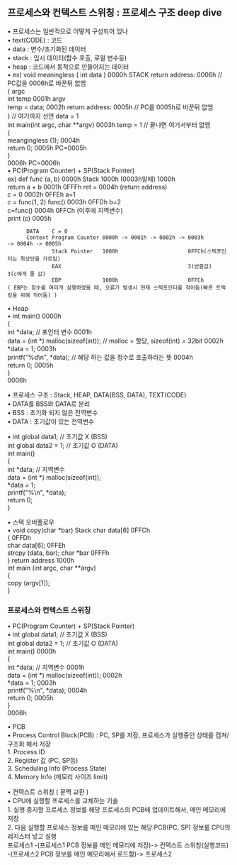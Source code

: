 ## 프로세스와 컨텍스트 스위칭 : 프로세스 구조 deep dive
• 프로세스는 일반적으로 어떻게 구성되어 있나  
    • text(CODE) : 코드  
    • data : 변수/초기화된 데이터  
    • stack : 임시 데이터(함수 호츨, 로컬 변수등)  
    • heap : 코드에서 동적으로 만들어지는 데이터  
    • ex) void meaningless ( int data )     0000h           STACK return address: 0006h // PC값을 0006h로 바꾼뒤 없앰  
          {                                                       argc  
               int temp                     0001h                 argv  
               temp = data;                 0002h                 return address: 0005h // PC를 0005h로 바꾼뒤 없앰  
          } // 여기까지 선언                                         data = 1  
          int main(int argc, char **argv)   0003h                 temp = 1 // 끝나면 여기서부터 없앰  
          {  
                meangingless (1);           0004h  
                return 0;                   0005h  PC=0005h  
          }  
                                            0006h  PC=0006h  
    • PC(Program Counter) + SP(Stack Pointer)  
      ex) def func (a, b)                  0000h          Stack   1000h        (0003h일때)  1000h  
              return a + b                 0001h                  0FFFh                    ret = 0004h (return address)  
          c = 0                            0002h                  0FFEh                    a=1  
          c = func(1, 2)        func()     0003h                  0FFDh                    b=2  
                                c=func()   0004h                  0FFCh                  (이후에 지역변수)  
          print (c)                        0005h  
  
          DATA    C = 0  
          Context Program Counter 0000h -> 0001h -> 0002h -> 0003h                          -> 0004h -> 0005h  
                  Stack Pointer   1000h                      0FFCh(스택포인터는 최상단을 가르킴)  
                  EAX                                        3(반환값)                          3(c에게 줄 값)  
                  EBP             1000h                      0FFCh  
    ( EBP는 함수를 여러개 실행하였을 때, 오류가 발생시 현재 스택포인터를 적어둠(빠른 트랙킹을 위해 적어둠) )  
  


• Heap  
• int main()                                                                    0000h  
  {  
    int *data; // 포인터 변수                                                     0001h  
    data = (int *) malloc(sizeof(int)); // malloc = 할당, sizeof(int) = 32bit    0002h  
    *data = 1;                                                                  0003h  
    printf("%d\n", *data); // 해당 하는 값을 정수로 호출하라는 뜻                     0004h  
    return 0;                                                                   0005h  
  }  
                                                                                0006h  


• 프로세스 구조 : Stack, HEAP, DATA(BSS, DATA), TEXT(CODE)  
• DATA를 BSS와 DATA로 분리  
    • BSS : 초기화 되지 않은 전역변수  
    • DATA : 초기값이 있는 전역변수  
  
• int global data1;     // 초기값 X (BSS)  
  int global data2 = 1; // 초기값 O (DATA)  
  int main()  
  {  
    int *data; // 지역변수  
    data = (int *) malloc(sizeof(int));  
    *data = 1;  
    printf("%\n", *data);  
    return 0;  
  }  


  
• 스택 오버플로우  
• void copy(char *bar)                 Stack    char data[6]        0FFCh  
  {                                                                 0FFDh  
    char data[6];                                                   0FFEh  
    strcpy (data, bar);                         char *bar           0FFFh  
  }                                             return address      1000h  
  int main (int argc, char **argv)  
  {  
    copy (argv[1]);  
  }  
  


### 프로세스와 컨텍스트 스위칭  
• PC(Program Counter) + SP(Stack Pointer)  
• int global data1;     // 초기값 X (BSS)  
  int global data2 = 1; // 초기값 O (DATA)  
  int main()                                0000h                             
  {       
  int *data; // 지역변수                      0001h  
  data = (int *) malloc(sizeof(int));       0002h  
  *data = 1;                                0003h  
  printf("%\n", *data);                     0004h  
  return 0;                                 0005h  
  }  
                                            0006h  


• PCB  
• Process Control Block(PCB) : PC, SP를 저장, 프로세스가 실행중인 상태를 캡쳐/구조화 해서 저장  
    1. Process ID  
    2. Register 값 (PC, SP등)  
    3. Scheduling Info (Process State)  
    4. Memory Info (메모리 사이즈 limit)  
  

• 컨텍스트 스위칭 ( 문맥 교환 )  
    • CPU에 실행할 프로세스를 교체하는 기술  
        1. 실행 중지할 프로세스 정보를 해당 프로세스의 PCB에 업데이트해서, 메인 메모리에 저장  
        2. 다음 실행할 프로세스 정보를 메인 메모리에 있는 해당 PCB(PC, SP) 정보를 CPU의 레지스터 넣고 실행  
        프로세스1 -(프로세스1 PCB 정보를 메인 메모리에 저장)-> 컨텍스트 스위칭(실행코드) -(프로세스2 PCB 정보를 메인 메모리에서 로드함)-> 프로세스2  
